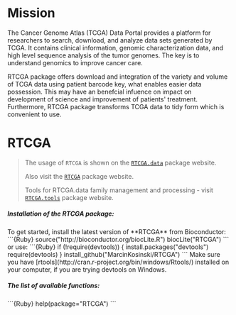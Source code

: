 # Mission

The Cancer Genome Atlas (TCGA) Data Portal provides a platform for researchers to search, download, and analyze data sets generated by TCGA. It contains clinical information, genomic characterization data, and high level sequence analysis of the tumor genomes. The key is to understand genomics to improve cancer care. 

RTCGA package offers download and integration of the variety and volume of TCGA data using patient barcode key, what enables easier data possession. This may have an benefcial infuence on impact on development of science and improvement of patients' treatment. Furthermore, RTCGA package transforms TCGA data to tidy form which is convenient to use.

# RTCGA

>
> The usage of `RTCGA` is shown on the [`RTCGA.data`](https://github.com/mi2-warsaw/RTCGA.data) package website.
>
> Also visit the [`RTCGA`](https://github.com/MarcinKosinski/RTCGA) package website. 
>
> Tools for RTCGA.data family management and processing - visit [`RTCGA.tools`](https://github.com/mi2-warsaw/RTCGA.tools) package website.
>

<h5> Installation of the RTCGA package: </h5>
To get started, install the latest version of **RTCGA** from Bioconductor:
```{Ruby}
source("http://bioconductor.org/biocLite.R")
biocLite("RTCGA")
```
or use:
```{Ruby}
if (!require(devtools)) {
    install.packages("devtools")
    require(devtools)
}
install_github("MarcinKosinski/RTCGA")
```
Make sure you have [rtools](http://cran.r-project.org/bin/windows/Rtools/) installed on your computer, if you are trying devtools on Windows.

<h5> The list of available functions: </h5>
```{Ruby}
help(package="RTCGA")
```



